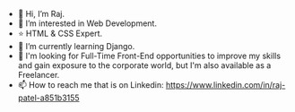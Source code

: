 - 👋 Hi, I’m Raj.
- 👀 I’m interested in Web Development.
- ⭐ HTML & CSS Expert.
- 🌱 I’m currently learning Django.
- 🤞 I'm looking for Full-Time Front-End opportunities to improve my skills and gain exposure to the corporate world, but I'm also available as a Freelancer.
- 📫 How to reach me that is on Linkedin: https://www.linkedin.com/in/raj-patel-a851b3155 


<!---
IITSRAJ/IITSRAJ is a ✨ special ✨ repository because its `README.md` (this file) appears on your GitHub profile.
You can click the Preview link to take a look at your changes.
--->
